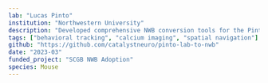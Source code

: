 ```yaml
---
lab: "Lucas Pinto"
institution: "Northwestern University"
description: "Developed comprehensive NWB conversion tools for the Pinto lab's two-photon imaging datasets. The conversion pipeline handles Bruker Ultima microscope data, Suite2P segmentation outputs, and holographic stimulation experiments. Created a custom NWB extension (ndx-pinto-metadata) for storing ViRMEN experimental metadata, and the tools support both command-line and interactive notebook-based workflows for data conversion and analysis."
tags: ["behavioral tracking", "calcium imaging", "spatial navigation"]
github: "https://github.com/catalystneuro/pinto-lab-to-nwb"
date: "2023-03"
funded_project: "SCGB NWB Adoption"
species: Mouse
---
```


